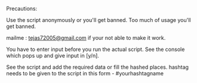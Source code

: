   Precautions:

  Use the script anonymously or you'll get banned.
  Too much of usage you'll get banned.
  
  mailme : tejas72005@gmail.com if your not able to make it work.


You have to enter input before you run the actual script.
See the console which pops up and give input in [y/n].

See the script and add the required data or fill the hashed places.
hashtag needs to be given to the script in this form - #yourhashtagname




